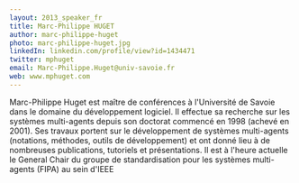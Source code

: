 ```yaml
---
layout: 2013_speaker_fr
title: Marc-Philippe HUGET
author: marc-philippe-huget
photo: marc-philippe-huget.jpg
linkedIn: linkedin.com/profile/view?id=1434471
twitter: mphuget
email: Marc-Philippe.Huget@univ-savoie.fr
web: www.mphuget.com
---
```


Marc-Philippe Huget est maître de conférences à l'Université de Savoie dans le domaine du développement logiciel. Il effectue sa recherche sur les systèmes multi-agents depuis son doctorat commencé en 1998 (achevé en 2001). Ses travaux portent sur le développement de systèmes multi-agents (notations, méthodes, outils de développement) et ont donné lieu à de nombreuses publications, tutoriels et présentations. Il est à l'heure actuelle le General Chair du groupe de standardisation pour les systèmes multi-agents (FIPA) au sein d'IEEE